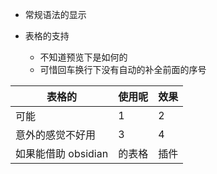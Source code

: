 - 常规语法的显示

- 表格的支持
	-  不知道预览下是如何的
	- 可惜回车换行下没有自动的补全前面的序号
	
| 表格的 | 使用呢 | 效果|
| --- | --- | --- |
| 可能 | 1 | 2 | 
| 意外的感觉不好用 | 3 | 4 | 
| 如果能借助 obsidian | 的表格 | 插件 |
